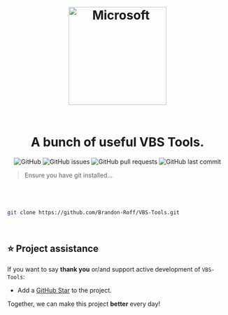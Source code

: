 <br>
<br>
<h1 align="center">
  <img alt="Microsoft" src="https://img-prod-cms-rt-microsoft-com.akamaized.net/cms/api/am/imageFileData/RE1Mu3b?ver=5c31" width="224px"/>  <br/>
  <br></br>
  A bunch of useful VBS Tools.
</h1>





<p align="center">
<img alt="GitHub" src="https://img.shields.io/github/license/brandon-roff/VBS-Tools?color=green">
<img alt="GitHub issues" src="https://img.shields.io/github/issues/brandon-roff/VBS-Tools?color=green">
<img alt="GitHub pull requests" src="https://img.shields.io/github/issues-pr/brandon-roff/VBS-Tools">
<img alt="GitHub last commit" src="https://img.shields.io/github/last-commit/brandon-roff/sVBS-Tools">
</p>

> Ensure you have git installed...
#
<br>

```bash
git clone https://github.com/Brandon-Roff/VBS-Tools.git
```
<br>

## ⭐️ Project assistance

If you want to say **thank you** or/and support active development of `VBS-Tools`:

- Add a [GitHub Star](https://github.com/Brandon-Roff/VBS-Tools) to the project.



Together, we can make this project **better** every day! 


